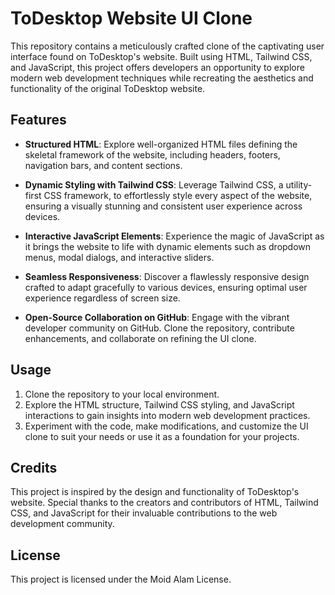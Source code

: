# ToDesktop Website UI Clone

This repository contains a meticulously crafted clone of the captivating user interface found on ToDesktop's website. Built using HTML, Tailwind CSS, and JavaScript, this project offers developers an opportunity to explore modern web development techniques while recreating the aesthetics and functionality of the original ToDesktop website.

## Features

- **Structured HTML**: Explore well-organized HTML files defining the skeletal framework of the website, including headers, footers, navigation bars, and content sections.
  
- **Dynamic Styling with Tailwind CSS**: Leverage Tailwind CSS, a utility-first CSS framework, to effortlessly style every aspect of the website, ensuring a visually stunning and consistent user experience across devices.
  
- **Interactive JavaScript Elements**: Experience the magic of JavaScript as it brings the website to life with dynamic elements such as dropdown menus, modal dialogs, and interactive sliders.
  
- **Seamless Responsiveness**: Discover a flawlessly responsive design crafted to adapt gracefully to various devices, ensuring optimal user experience regardless of screen size.
  
- **Open-Source Collaboration on GitHub**: Engage with the vibrant developer community on GitHub. Clone the repository, contribute enhancements, and collaborate on refining the UI clone.

## Usage

1. Clone the repository to your local environment.
2. Explore the HTML structure, Tailwind CSS styling, and JavaScript interactions to gain insights into modern web development practices.
3. Experiment with the code, make modifications, and customize the UI clone to suit your needs or use it as a foundation for your projects.

## Credits

This project is inspired by the design and functionality of ToDesktop's website. Special thanks to the creators and contributors of HTML, Tailwind CSS, and JavaScript for their invaluable contributions to the web development community.

## License

This project is licensed under the Moid Alam License.
